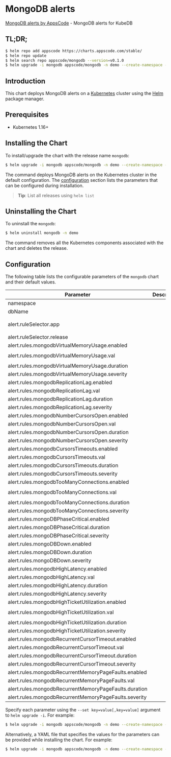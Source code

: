# MongoDB alerts

[MongoDB alerts by AppsCode](https://github.com/appscode/alerts) - MongoDB alerts for KubeDB

## TL;DR;

```bash
$ helm repo add appscode https://charts.appscode.com/stable/
$ helm repo update
$ helm search repo appscode/mongodb --version=v0.1.0
$ helm upgrade -i mongodb appscode/mongodb -n demo --create-namespace --version=v0.1.0
```

## Introduction

This chart deploys MongoDB alerts on a [Kubernetes](http://kubernetes.io) cluster using the [Helm](https://helm.sh) package manager.

## Prerequisites

- Kubernetes 1.16+

## Installing the Chart

To install/upgrade the chart with the release name `mongodb`:

```bash
$ helm upgrade -i mongodb appscode/mongodb -n demo --create-namespace --version=v0.1.0
```

The command deploys MongoDB alerts on the Kubernetes cluster in the default configuration. The [configuration](#configuration) section lists the parameters that can be configured during installation.

> **Tip**: List all releases using `helm list`

## Uninstalling the Chart

To uninstall the `mongodb`:

```bash
$ helm uninstall mongodb -n demo
```

The command removes all the Kubernetes components associated with the chart and deletes the release.

## Configuration

The following table lists the configurable parameters of the `mongodb` chart and their default values.

|                       Parameter                       | Description |              Default               |
|-------------------------------------------------------|-------------|------------------------------------|
| namespace                                             |             | <code>demo</code>                  |
| dbName                                                |             | <code>mg-rs</code>                 |
| alert.ruleSelector.app                                |             | <code>kube-prometheus-stack</code> |
| alert.ruleSelector.release                            |             | <code>prometheus</code>            |
| alert.rules.mongodbVirtualMemoryUsage.enabled         |             | <code>true</code>                  |
| alert.rules.mongodbVirtualMemoryUsage.val             |             | <code>2097152 # 2GB</code>         |
| alert.rules.mongodbVirtualMemoryUsage.duration        |             | <code>"1m"</code>                  |
| alert.rules.mongodbVirtualMemoryUsage.severity        |             | <code>warning</code>               |
| alert.rules.mongodbReplicationLag.enabled             |             | <code>true</code>                  |
| alert.rules.mongodbReplicationLag.val                 |             | <code>10</code>                    |
| alert.rules.mongodbReplicationLag.duration            |             | <code>"0m"</code>                  |
| alert.rules.mongodbReplicationLag.severity            |             | <code>crititcal</code>             |
| alert.rules.mongodbNumberCursorsOpen.enabled          |             | <code>true</code>                  |
| alert.rules.mongodbNumberCursorsOpen.val              |             | <code>10000</code>                 |
| alert.rules.mongodbNumberCursorsOpen.duration         |             | <code>"2m"</code>                  |
| alert.rules.mongodbNumberCursorsOpen.severity         |             | <code>warning</code>               |
| alert.rules.mongodbCursorsTimeouts.enabled            |             | <code>true</code>                  |
| alert.rules.mongodbCursorsTimeouts.val                |             | <code>100</code>                   |
| alert.rules.mongodbCursorsTimeouts.duration           |             | <code>"2m"</code>                  |
| alert.rules.mongodbCursorsTimeouts.severity           |             | <code>warning</code>               |
| alert.rules.mongodbTooManyConnections.enabled         |             | <code>true</code>                  |
| alert.rules.mongodbTooManyConnections.val             |             | <code>80 # percentage</code>       |
| alert.rules.mongodbTooManyConnections.duration        |             | <code>"2m"</code>                  |
| alert.rules.mongodbTooManyConnections.severity        |             | <code>warning</code>               |
| alert.rules.mongoDBPhaseCritical.enabled              |             | <code>true</code>                  |
| alert.rules.mongoDBPhaseCritical.duration             |             | <code>"3m"</code>                  |
| alert.rules.mongoDBPhaseCritical.severity             |             | <code>warning</code>               |
| alert.rules.mongoDBDown.enabled                       |             | <code>true</code>                  |
| alert.rules.mongoDBDown.duration                      |             | <code>"30s"</code>                 |
| alert.rules.mongoDBDown.severity                      |             | <code>crititcal</code>             |
| alert.rules.mongodbHighLatency.enabled                |             | <code>true</code>                  |
| alert.rules.mongodbHighLatency.val                    |             | <code>250000</code>                |
| alert.rules.mongodbHighLatency.duration               |             | <code>"10m"</code>                 |
| alert.rules.mongodbHighLatency.severity               |             | <code>warning</code>               |
| alert.rules.mongodbHighTicketUtilization.enabled      |             | <code>true</code>                  |
| alert.rules.mongodbHighTicketUtilization.val          |             | <code>75 # percentage</code>       |
| alert.rules.mongodbHighTicketUtilization.duration     |             | <code>"10m"</code>                 |
| alert.rules.mongodbHighTicketUtilization.severity     |             | <code>warning</code>               |
| alert.rules.mongodbRecurrentCursorTimeout.enabled     |             | <code>true</code>                  |
| alert.rules.mongodbRecurrentCursorTimeout.val         |             | <code>0</code>                     |
| alert.rules.mongodbRecurrentCursorTimeout.duration    |             | <code>"30m"</code>                 |
| alert.rules.mongodbRecurrentCursorTimeout.severity    |             | <code>warning</code>               |
| alert.rules.mongodbRecurrentMemoryPageFaults.enabled  |             | <code>true</code>                  |
| alert.rules.mongodbRecurrentMemoryPageFaults.val      |             | <code>0</code>                     |
| alert.rules.mongodbRecurrentMemoryPageFaults.duration |             | <code>"30m"</code>                 |
| alert.rules.mongodbRecurrentMemoryPageFaults.severity |             | <code>warning</code>               |


Specify each parameter using the `--set key=value[,key=value]` argument to `helm upgrade -i`. For example:

```bash
$ helm upgrade -i mongodb appscode/mongodb -n demo --create-namespace --version=v0.1.0 --set namespace=demo
```

Alternatively, a YAML file that specifies the values for the parameters can be provided while
installing the chart. For example:

```bash
$ helm upgrade -i mongodb appscode/mongodb -n demo --create-namespace --version=v0.1.0 --values values.yaml
```
